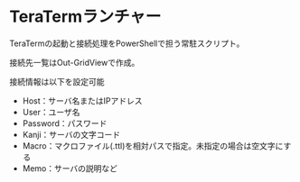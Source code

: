 # TeraTermランチャー

TeraTermの起動と接続処理をPowerShellで担う常駐スクリプト。

接続先一覧はOut-GridViewで作成。

接続情報は以下を設定可能

* Host：サーバ名またはIPアドレス
* User：ユーザ名
* Password：パスワード
* Kanji：サーバの文字コード
* Macro：マクロファイル(.ttl)を相対パスで指定。未指定の場合は空文字にする
* Memo：サーバの説明など
  
